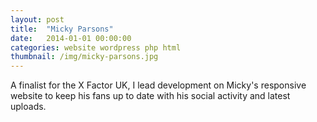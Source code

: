 ```yaml
---
layout: post
title:  "Micky Parsons"
date:   2014-01-01 00:00:00
categories: website wordpress php html
thumbnail: /img/micky-parsons.jpg
---
```


A finalist for the X Factor UK, I lead development on Micky's responsive website to keep his fans up to date with his social activity and latest uploads.
